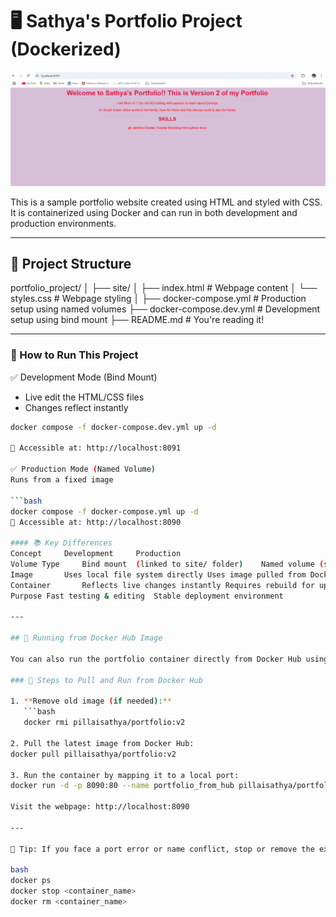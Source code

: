 # 🖥️ Sathya's Portfolio Project (Dockerized)

![Screenshot of Portfolio Webpage](Screenshot.png)


This is a sample portfolio website created using HTML and styled with CSS. It is containerized using Docker and can run in both development and production environments.

---

## 📁 Project Structure

portfolio_project/ 
│ 
├── site/
│ ├── index.html # Webpage content 
│ └── styles.css # Webpage styling 
│ 
├── docker-compose.yml # Production setup using named volumes
├── docker-compose.dev.yml # Development setup using bind mount
├── README.md # You're reading it!

---

### 🚀 How to Run This Project

✅ Development Mode (Bind Mount)
- Live edit the HTML/CSS files
- Changes reflect instantly

```bash
docker compose -f docker-compose.dev.yml up -d

📍 Accessible at: http://localhost:8091

✅ Production Mode (Named Volume)
Runs from a fixed image

```bash
docker compose -f docker-compose.yml up -d
📍 Accessible at: http://localhost:8090

#### 📚 Key Differences
Concept 	Development		Production
Volume Type		Bind mount 	(linked to site/ folder)	Named volume (separate internal data)
Image		Uses local file system directly	Uses image pulled from Docker Hub
Container		Reflects live changes instantly	Requires rebuild for updates
Purpose	Fast testing & editing	Stable deployment environment

---

## 🐳 Running from Docker Hub Image

You can also run the portfolio container directly from Docker Hub using the following steps:

### 🔁 Steps to Pull and Run from Docker Hub

1. **Remove old image (if needed):**
   ```bash
   docker rmi pillaisathya/portfolio:v2
   
2. Pull the latest image from Docker Hub:
docker pull pillaisathya/portfolio:v2

3. Run the container by mapping it to a local port:
docker run -d -p 8090:80 --name portfolio_from_hub pillaisathya/portfolio:v2

Visit the webpage: http://localhost:8090

---

🧠 Tip: If you face a port error or name conflict, stop or remove the existing container using:

bash
docker ps
docker stop <container_name>
docker rm <container_name>


